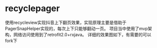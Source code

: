 # recyclepager
使用recycleview实现抖音上下翻页效果，实现原理主要是借助于PagerSnapHelper实现的，每次上下只能够翻动一页。
项目当中使用了mvp架构，网络访问使用到了retrofit2.0+rxjava。
详细的效果图如下，有需要的可以fork下









